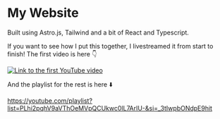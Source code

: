 # My Website

Built using Astro.js, Tailwind and a bit of React and Typescript.

If you want to see how I put this together, I livestreamed it from start to finish!
The first video is here 👇

[![Link to the first YouTube video](https://img.youtube.com/vi/peRpUKussGg/0.jpg)](https://www.youtube.com/watch?v=peRpUKussGg)


And the playlist for the rest is here ⬇️

https://youtube.com/playlist?list=PLhi2pqhV9aVThOeMVpQCUkwc0lL7ArIU-&si=_3tIwpbONdpE9hit
